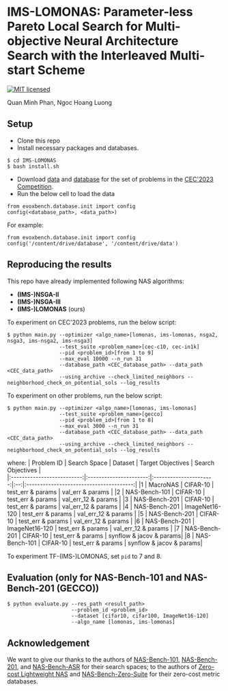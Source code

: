 # IMS-LOMONAS: Parameter-less Pareto Local Search for Multi-objective Neural Architecture Search with the Interleaved Multi-start Scheme
[![MIT licensed](https://img.shields.io/badge/license-MIT-brightgreen.svg)](LICENSE.md)

Quan Minh Phan, Ngoc Hoang Luong

## Setup
- Clone this repo
- Install necessary packages and databases.
```
$ cd IMS-LOMONAS
$ bash install.sh
```
- Download [data](https://drive.google.com/drive/folders/15Ux-FSRjfu8dPxFZ2B1yCOPEBb-QHkj4?usp=drive_link) and [database](https://drive.google.com/drive/folders/191iUhps8j1I3xg6AwNH1EIeYHtCmNBE3?usp=drive_link) for the set of problems in the [CEC'2023 Competition](https://www.emigroup.tech/index.php/news/ieee-cec2023-competition-on-multiobjective-neural-architecture-search/).
- Run the below cell to load the data
```
from evoxbench.database.init import config
config(<database_path>, <data_path>)
```
For example:
```
from evoxbench.database.init import config
config('/content/drive/database', '/content/drive/data')
```
## Reproducing the results
This repo have already implemented following NAS algorithms:
- **(IMS-)NSGA-II**
- **(IMS-)NSGA-III**
- **(IMS-)LOMONAS** (ours)

To experiment on CEC'2023 problems, run the below script:
```shell
$ python main.py --optimizer <algo_name>[lomonas, ims-lomonas, nsga2, nsga3, ims-nsga2, ims-nsga3]
                 --test_suite <problem_name>[cec-c10, cec-in1k]
                 --pid <problem_id>[from 1 to 9]
                 --max_eval 10000 --n_run 31
                 --database_path <CEC_database_path> --data_path <CEC_data_path>
                 --using_archive --check_limited_neighbors --neighborhood_check_on_potential_sols --log_results
```

To experiment on other problems, run the below script:
```shell
$ python main.py --optimizer <algo_name>[lomonas, ims-lomonas]
                 --test_suite <problem_name>[gecco]
                 --pid <problem_id>[from 1 to 8]
                 --max_eval 3000 --n_run 31
                 --database_path <CEC_database_path> --data_path <CEC_data_path>
                 --using_archive --check_limited_neighbors --neighborhood_check_on_potential_sols --log_results
```
where:
| Problem ID                   | Search Space | Dataset | Target Objectives            |  Search Objectives   |            
|:--------------------------:|:----------------------:|:----------------------:|:--:|:---------------------------------------:|
|1          | MacroNAS | CIFAR-10 | test_err & params | val_err & params |
|2        | NAS-Bench-101 | CIFAR-10 | test_err & params | val_err_12 & params |
|3          | NAS-Bench-201 | CIFAR-10 | test_err & params | val_err_12 & params |
|4         | NAS-Bench-201 | ImageNet16-120 | test_err & params | val_err_12 & params |
|5         | NAS-Bench-201 | CIFAR-10 | test_err & params | val_err_12 & params |
|6         | NAS-Bench-201 | ImageNet16-120 | test_err & params | val_err_12 & params |
|7         | NAS-Bench-201 | CIFAR-10 | test_err & params | synflow & jacov & params|
|8         | NAS-Bench-101 | CIFAR-10 | test_err & params | synflow & jacov & params|

To experiment TF-(IMS-)LOMONAS, set `pid` to 7 and 8.

## Evaluation (only for NAS-Bench-101 and NAS-Bench-201 (GECCO))
```shell
$ python evaluate.py --res_path <result_path>
                     --problem_id <problem_id>
                     --dataset [cifar10, cifar100, ImageNet16-120]
                     --algo_name [lomonas, ims-lomonas]
```
## Acknowledgement
We want to give our thanks to the authors of [NAS-Bench-101](https://arxiv.org/abs/1902.09635), [NAS-Bench-201](https://arxiv.org/abs/2001.00326), and [NAS-Bench-ASR](https://openreview.net/forum?id=CU0APx9LMaL) for their search spaces; to the authors of [Zero-cost Lightweight NAS](https://openreview.net/pdf?id=0cmMMy8J5q) and [NAS-Bench-Zero-Suite](https://openreview.net/pdf?id=yWhuIjIjH8k) for their zero-cost metric databases.